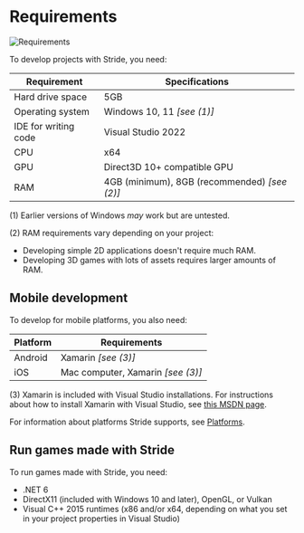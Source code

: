 # Requirements

![Requirements](media/requirements.png)

To develop projects with Stride, you need:

| Requirement     | Specifications 
|-----------------|----------------
|Hard drive space | 5GB
| Operating system | Windows 10, 11 *[see (1)]*
| IDE for writing code | Visual Studio 2022
| CPU | x64
| GPU | Direct3D 10+ compatible GPU
| RAM | 4GB (minimum), 8GB (recommended) *[see (2)]*

(1) Earlier versions of Windows _may_ work but are untested.

(2) RAM requirements vary depending on your project:
* Developing simple 2D applications doesn't require much RAM.
* Developing 3D games with lots of assets requires larger amounts of RAM.


## Mobile development

To develop for mobile platforms, you also need:

| Platform | Requirements
|----------|-------
| Android  | Xamarin *[see (3)]*
| iOS      | Mac computer, Xamarin *[see (3)]*

(3) Xamarin is included with Visual Studio installations. For instructions about how to install Xamarin with Visual Studio, see [this MSDN page](https://docs.microsoft.com/en-us/visualstudio/cross-platform/setup-and-install).

For information about platforms Stride supports, see [Platforms](../platforms/index.md).

## Run games made with Stride

To run games made with Stride, you need:

- .NET 6
- DirectX11 (included with Windows 10 and later), OpenGL, or Vulkan
- Visual C++ 2015 runtimes (x86 and/or x64, depending on what you set in your project properties in Visual Studio)
